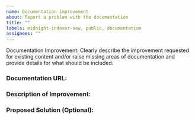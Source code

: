 ```yaml
---
name: Documentation improvement
about: Report a problem with the documentation
title: ""
labels: midnight-indexer-new, public, documentation
assignees: ""
---
```


Documentation Improvement: Clearly describe the improvement requested for existing content and/or raise missing areas of documentation and provide details for what should be included.

### Documentation URL:
<!-- Specify the exact location of the documentation you are referencing. -->

### Description of Improvement:
<!-- Provide a detailed description of the requested improvement. -->

### Proposed Solution (Optional):
<!-- If you have specific suggestions for how to implement the improvement, provide them here.
This could include suggested wording, code snippets, or structural changes -->
